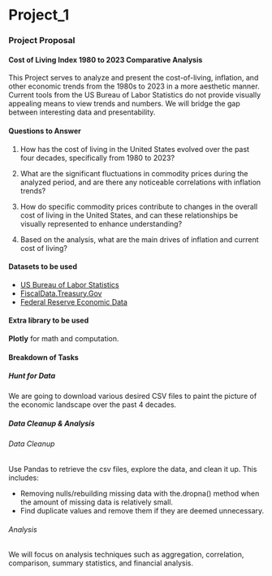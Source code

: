 # Project_1

### Project Proposal
#### Cost of Living Index 1980 to 2023 Comparative Analysis

This Project serves to analyze and present the cost-of-living, inflation, and other economic trends from the 1980s to 2023 in a more aesthetic manner. Current tools from the US Bureau of Labor Statistics do not provide visually appealing means to view trends and numbers. We will bridge the gap between interesting data and presentability.

#### Questions to Answer
1. How has the cost of living in the United States evolved over the past four decades, specifically from 1980 to 2023?

2. What are the significant fluctuations in commodity prices during the analyzed period, and are there any noticeable correlations with inflation trends?

3. How do specific commodity prices contribute to changes in the overall cost of living in the United States, and can these relationships be visually represented to enhance understanding?

4. Based on the analysis, what are the main drives of inflation and current cost of living?

#### Datasets to be used
- [US Bureau of Labor Statistics](https://www.bls.gov/data/)
- [FiscalData.Treasury.Gov](https://fiscaldata.treasury.gov/datasets/historical-debt-outstanding/historical-debt-outstanding)
- [Federal Reserve Economic Data](https://fred.stlouisfed.org)

#### Extra library to be used
**Plotly** for math and computation.

#### Breakdown of Tasks
##### Hunt for Data
We are going to download various desired CSV files to paint the picture of the economic landscape over the past 4 decades. 

##### Data Cleanup & Analysis
###### Data Cleanup
Use Pandas to retrieve the csv files, explore the data, and clean it up. This includes:
- Removing nulls/rebuilding missing data with the.dropna() method when the amount of missing data is relatively small.
- Find duplicate values and remove them if they are deemed unnecessary.

###### Analysis
We will focus on analysis techniques such as aggregation, correlation, comparison, summary statistics, and financial analysis.